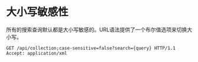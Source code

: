 # 大小写敏感性

所有的搜索查询默认都是大小写敏感的。URL语法提供了一个布尔值选项来切换大小写。

                   
    GET /api/collection;case-sensitive=false?search={query} HTTP/1.1
    Accept: application/xml
                   
                
